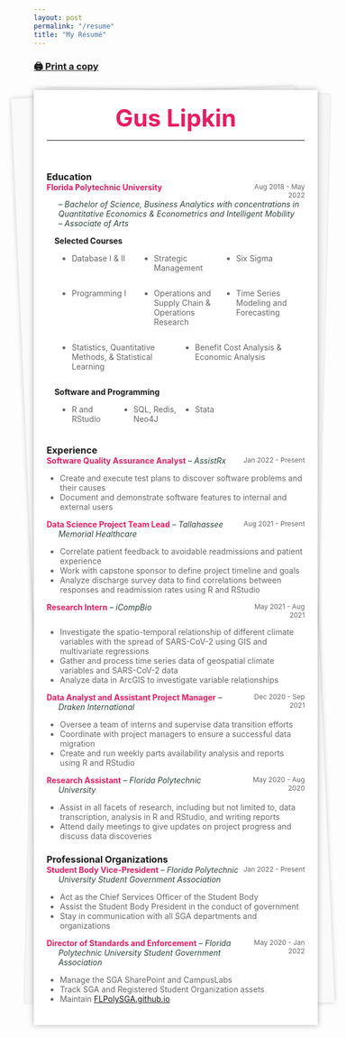 ```yaml
---
layout: post
permalink: "/resume"
title: "My Résumé"
---
```


<link rel="stylesheet" href="../assets/resume.css">

<style>
	#center { width: 70%; }
	.noBorder { border:none !important; }
	.container { display: flex; }
	.column { flex: 1; }

	.flex-container {
    display: flex;
    flex-wrap: wrap;
  }

  .flex-item {
    flex: 25%;
  }

	.grid-container {
		display: grid;
		grid-template-columns: 1fr 2fr 1fr;
	}
	.item-1 {
		grid-column:  1; 
		grid-row:  1;
		}
	.item-2 {
		grid-column: 2;
		grid-row: 1;
	}
	.item-3 {
		grid-column: 3;
		grid-row: 1;
		text-align: right;
	}

	.grid-job {
		display: grid;
		grid-template-columns: 3fr 1fr;
	}
	.job {
		grid-column: 1;
		grid-row:  1;
		color: #e91d63;
		text-indent: -1.5em; 
		padding-left: 1.5em;
	}
	.time {
		grid-column: 2;
		grid-row: 1;
		text-align: right;
		color:  #666666;
		font-size: 12px;
	}

	@media (max-width: 700px) {
		.flex-item {
    		flex: 33.33%;
  		}

		.grid-container {
			display: grid;
			justify-items: center;
		}
		.item-1 {
			grid-column:  2; 
			grid-row:  2;
		}
		.item-2 {
			grid-column: 2;
			grid-row: 1;
		}
		.item-3 {
			grid-column: 2;
			grid-row: 3;
			text-align: center;
		}

		.grid-job {
			display: grid;
			grid-template-columns: 1fr;
		}
		.job {
			grid-column: 1;
			grid-row:  1;
			color: #e91d63;
			text-indent: -1.5em; 
			padding-left: 1.5em;
		}
		.time {
			grid-column: 1;
			grid-row: 2;
			text-align: left;
			color:  #666666;
			font-size: 12px;
		}
	}

	/* style from: https://codepen.io/mlms13/pen/LKFoy */
	.letter {
  	background: #fff;
  	box-shadow: 0 0 10px rgba(0,0,0,0.3);
  	margin: 26px auto 0;
  	max-width: auto;
  	min-height: 300px;
  	padding: 24px;
  	padding-left: 4.5%;
  	padding-right: 4.5%;
  	position: relative;
	}
	.letter:before, .letter:after {
  	content: "";
  	height: 98%;
  	position: absolute;
  	width: 100%;
  	z-index: -1;
	}
	.letter:before {
  	background: #fafafa;
  	box-shadow: 0 0 8px rgba(0,0,0,0.2);
  	left: -5px;
  	top: 4px;
  	--width:  10vw;
  	transform: rotate(-2.5deg);
	}
	.letter:after {
  	background: #f6f6f6;
  	box-shadow: 0 0 3px rgba(0,0,0,0.2);
  	right: -3px;
  	top: 1px;
  	transform: rotate(1.4deg);
	}
	/* end attribution */
</style>

<h3><a href="/assets/Gus_Lipkin_Resume_for_GitHub.pdf/">🖨 Print a copy</a></h3>

<div class="letter resumeClass" id="resume">

<div style="color:#e91d63; font-size: 42px; text-align: center;">
	<b>Gus Lipkin</b>
</div>
<hr>
<br>
<h3 style="margin-bottom: 0px;">Education</h3>
<div class="grid-job">
	<div class="job"><b>Florida Polytechnic University</b></div>
	<div class="time">Aug 2018 - May 2022</div>
</div>
<div style="text-indent: -1.5em; padding-left: 1.5em;">
	<span style="color:#2e4440; padding-left: 1.5em;"><em>– Bachelor of Science, Business Analytics with concentrations in Quantitative Economics & Econometrics and Intelligent Mobility</em></span>
	<br>
	<span style="color:#2e4440;"><em>– Associate of Arts</em></span>
</div>
<p style="text-indent: 1em; font-size: 14px; margin-bottom: 0px;"><b>Selected Courses</b></p>

<div style="padding-left: 1.5em; font-size: 14px; color: #666666;">
	<div class="flex-container">
   	<div class="flex-item"><ul><li>Database I & II</li></ul></div>
   	<div class="flex-item"><ul><li>Strategic Management</li></ul></div>
   	<div class="flex-item"><ul><li>Six Sigma</li></ul></div>
   	<div class="flex-item"><ul><li>Programming I</li></ul></div>
   	<div class="flex-item"><ul><li>Operations and Supply Chain & Operations Research</li></ul></div>
   	<div class="flex-item"><ul><li>Time Series Modeling and Forecasting</li></ul></div>
   	<div class="flex-item"><ul><li>Statistics, Quantitative Methods, & Statistical Learning</li></ul></div>
   	<div class="flex-item"><ul><li>Benefit Cost Analysis & Economic Analysis</li></ul></div>
	</div>
</div>

<p style="text-indent: 1em; font-size: 14px; margin-bottom: 0px;"><b>Software and Programming</b></p>
<div class="flex-container" style="padding-left: 1.5em; font-size: 14px; color: #666666;">
   <div class="flex-item"><ul><li>R and RStudio</li></ul></div>
   <div class="flex-item"><ul><li>SQL, Redis, Neo4J</li></ul></div>
   <div class="flex-item"><ul><li>Stata</li></ul></div>
   <div class="flex-item"></div>
</div>

<h3 style="margin-bottom: 0px;">Experience</h3>
<div class="grid-job">
	<div class="job">
		<span><b>Software Quality Assurance Analyst</b></span>
		<span style="color:#2e4440"><em> – AssistRx</em></span>
	</div>
	<div class="time">Jan 2022 - Present</div>
</div>
<ul style="font-size: 14px; color:#666666;">
	<li>Create and execute test plans to discover software problems and their causes</li>
	<li>Document and demonstrate software features to internal and external users</li>
</ul>

<div class="grid-job">
	<div class="job">
		<span><b>Data Science Project Team Lead</b></span>
	<span style="color:#2e4440"><em> – Tallahassee Memorial Healthcare</em></span>
	</div>
	<div class="time">Aug 2021 - Present</div>
</div>
<ul style="font-size: 14px; color:#666666;">
	<li>Correlate patient feedback to avoidable readmissions and patient experience</li>
	<li>Work with capstone sponsor to define project timeline and goals</li>
	<li>Analyze discharge survey data to find correlations between responses and readmission rates using R and RStudio</li>
</ul>

<div class="grid-job">
	<div class="job">
		<span><b>Research Intern</b></span>
	<span style="color:#2e4440"><em> – iCompBio</em></span>
	</div>
	<div class="time">May 2021 - Aug 2021</div>
</div>
<ul style="font-size: 14px; color:#666666;">
	<li>Investigate the spatio-temporal relationship of different climate variables with the spread of SARS-CoV-2 using GIS and multivariate regressions</li>
	<li>Gather and process time series data of geospatial climate variables and SARS-CoV-2 data</li>
	<li>Analyze data in ArcGIS to investigate variable relationships</li>
</ul>

<div class="grid-job">
	<div class="job">
		<span><b>Data Analyst and Assistant Project Manager</b></span>
		<span style="color:#2e4440"><em> – Draken International</em></span>
	</div>
	<div class="time">Dec 2020 - Sep 2021</div>
</div>
<ul style="font-size: 14px; color:#666666;">
	<li>Oversee a team of interns and supervise data transition efforts</li>
	<li>Coordinate with project managers to ensure a successful data migration</li>
	<li>Create and run weekly parts availability analysis and reports using R and RStudio</li>
</ul>

<div class="grid-job">
	<div class="job">
		<span ><b>Research Assistant</b></span>
		<span style="color:#2e4440"><em> – Florida Polytechnic University</em></span>
	</div>
	<div class="time">May 2020 - Aug 2020</div>
</div>
<ul style="font-size: 14px; color:#666666;">
	<li>Assist in all facets of research, including but not limited to, data transcription, analysis in R and RStudio, and writing reports</li>
	<li>Attend daily meetings to give updates on project progress and discuss data discoveries</li>
</ul>
<h3 style="margin-bottom: 0px;">Professional Organizations</h3>
<div class="grid-job">
	<div class="job">
		<span><b>Student Body Vice-President</b></span>
	<span style="color:#2e4440"><em> – Florida Polytechnic University Student Government Association</em></span>
	</div>
	<div class="time">Jan 2022 - Present</div>
</div>
<ul style="font-size: 14px; color:#666666;">
	<li>Act as the Chief Services Officer of the Student Body</li>
	<li>Assist the Student Body President in the conduct of government</li>
	<li>Stay in communication with all SGA departments and organizations</li>
</ul>
<div class="grid-job">
	<div class="job">
		<span><b>Director of Standards and Enforcement</b></span>
	<span style="color:#2e4440"><em> – Florida Polytechnic University Student Government Association</em></span>
	</div>
	<div class="time">May 2020 - Jan 2022</div>
</div>
<ul style="font-size: 14px; color:#666666;">
	<li>Manage the SGA SharePoint and CampusLabs</li>
	<li>Track SGA and Registered Student Organization assets</li>
	<li>Maintain <a href="https://flpolysga.github.io">FLPolySGA.github.io</a></li>
</ul>

</div>